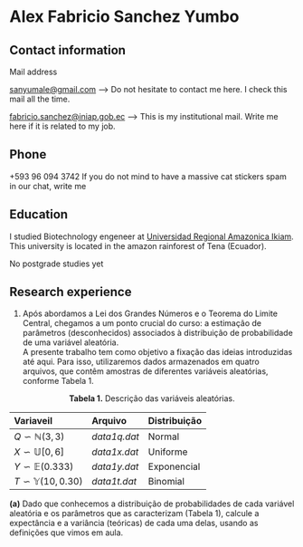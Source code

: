 # Alex Fabricio Sanchez Yumbo 


## Contact information 
Mail address

sanyumale@gmail.com --> Do not hesitate to contact me here. I check this mail all the time. 

fabricio.sanchez@iniap.gob.ec  --> This is my institutional mail. Write me here if it is related to my job.

## Phone
+593 96 094 3742    If you do not mind to have a massive cat stickers spam in our chat, write me

## Education 

I studied Biotechnology engeneer at [Universidad Regional Amazonica Ikiam](https://www.ikiam.edu.ec/). This university is located in the amazon rainforest of Tena (Ecuador). 

No postgrade studies yet

## Research experience
1. Após abordamos a Lei dos Grandes Números e o Teorema do Limite Central, chegamos a um ponto crucial do curso: a estimação de parâmetros (desconhecidos) associados à distribuição de probabilidade de uma variável aleatória.\
A presente trabalho tem como objetivo a fixação das ideias introduzidas até aqui. Para isso, utilizaremos dados armazenados em quatro arquivos, que contêm amostras de diferentes variáveis aleatórias, conforme Tabela 1.

<div align="center">
  <strong>Tabela 1.</strong> Descrição das variáveis aleatórias. 
</div>

|Variaveil                  |  Arquivo  | Distribuição |
|:----------------------------|:-------------|:----------------|
|$` Q\backsim\mathbb{N}(3,3) `$    |  _data1q.dat_ |      Normal  |
|$` X\backsim\mathbb{U}[0,6] `$    |  _data1x.dat_ |     Uniforme     |
|$` Y\backsim\mathbb{E}(0.333) `$  |  _data1y.dat_ |    Exponencial   |
|$` T\backsim\mathbb{Y}(10,0.30) `$|  _data1t.dat_ |     Binomial     |



**(a)** Dado que conhecemos a distribuição de probabilidades de cada variável aleatória e os parâmetros que as caracterizam (Tabela 1), calcule a expectância e a variância (teóricas) de cada uma delas, usando as definições que vimos em aula.
